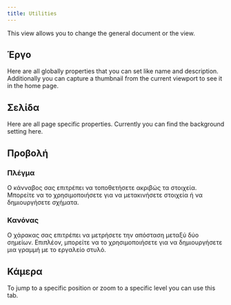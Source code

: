 ```yaml
---
title: Utilities
---
```


This view allows you to change the general document or the view.

## Έργο

Here are all globally properties that you can set like name and description.
Additionally you can capture a thumbnail from the current viewport to see it in the home page.

## Σελίδα

Here are all page specific properties. Currently you can find the background setting here.

## Προβολή

### Πλέγμα

Ο κάνναβος σας επιτρέπει να τοποθετήσετε ακριβώς τα στοιχεία. Μπορείτε να το χρησιμοποιήσετε για να μετακινήσετε στοιχεία ή να δημιουργήσετε σχήματα.

### Κανόνας

Ο χάρακας σας επιτρέπει να μετρήσετε την απόσταση μεταξύ δύο σημείων. Επιπλέον, μπορείτε να το χρησιμοποιήσετε για να δημιουργήσετε μια γραμμή με το εργαλείο στυλό.

## Κάμερα

To jump to a specific position or zoom to a specific level you can use this tab.
